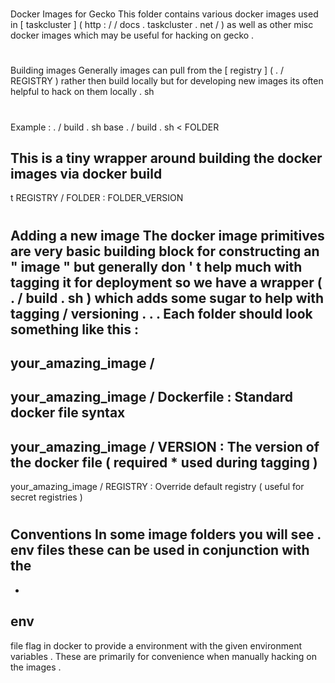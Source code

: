 #
Docker
Images
for
Gecko
This
folder
contains
various
docker
images
used
in
[
taskcluster
]
(
http
:
/
/
docs
.
taskcluster
.
net
/
)
as
well
as
other
misc
docker
images
which
may
be
useful
for
hacking
on
gecko
.
#
#
Building
images
Generally
images
can
pull
from
the
[
registry
]
(
.
/
REGISTRY
)
rather
then
build
locally
but
for
developing
new
images
its
often
helpful
to
hack
on
them
locally
.
sh
#
Example
:
.
/
build
.
sh
base
.
/
build
.
sh
<
FOLDER
>
This
is
a
tiny
wrapper
around
building
the
docker
images
via
docker
build
-
t
REGISTRY
/
FOLDER
:
FOLDER_VERSION
#
#
Adding
a
new
image
The
docker
image
primitives
are
very
basic
building
block
for
constructing
an
"
image
"
but
generally
don
'
t
help
much
with
tagging
it
for
deployment
so
we
have
a
wrapper
(
.
/
build
.
sh
)
which
adds
some
sugar
to
help
with
tagging
/
versioning
.
.
.
Each
folder
should
look
something
like
this
:
-
your_amazing_image
/
-
your_amazing_image
/
Dockerfile
:
Standard
docker
file
syntax
-
your_amazing_image
/
VERSION
:
The
version
of
the
docker
file
(
required
*
used
during
tagging
)
-
your_amazing_image
/
REGISTRY
:
Override
default
registry
(
useful
for
secret
registries
)
#
#
Conventions
In
some
image
folders
you
will
see
.
env
files
these
can
be
used
in
conjunction
with
the
-
-
env
-
file
flag
in
docker
to
provide
a
environment
with
the
given
environment
variables
.
These
are
primarily
for
convenience
when
manually
hacking
on
the
images
.
